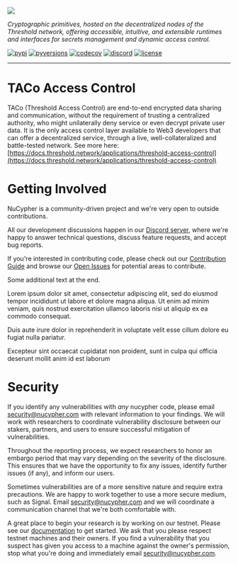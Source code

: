 ![](nucypher.png)

*Cryptographic primitives, hosted on the decentralized nodes of the Threshold network, offering accessible, intuitive, and extensible runtimes and interfaces for
secrets management and dynamic access control.*

[![pypi](https://img.shields.io/pypi/v/nucypher.svg?style=flat)](https://pypi.org/project/nucypher/)
[![pyversions](https://img.shields.io/pypi/pyversions/nucypher.svg)](https://pypi.org/project/nucypher/)
[![codecov](https://codecov.io/gh/nucypher/nucypher/branch/development/graph/badge.svg?token=9w1dAFqog5)](https://codecov.io/gh/nucypher/nucypher)
[![discord](https://img.shields.io/discord/411401661714792449.svg?logo=discord)](https://discord.gg/7rmXa3S)
[![license](https://img.shields.io/pypi/l/nucypher.svg)](https://www.gnu.org/licenses/gpl-3.0.html)

----

# TACo Access Control

TACo (Threshold Access Control) are end-to-end encrypted data sharing and communication, without the requirement of
trusting a centralized authority, who might unilaterally deny service or even decrypt private user data. It is the only
access control layer available to Web3 developers that can offer a decentralized service, through a live,
well-collateralized and battle-tested network.  See more here: [https://docs.threshold.network/applications/threshold-access-control](https://docs.threshold.network/applications/threshold-access-control)

# Getting Involved

NuCypher is a community-driven project and we're very open to outside contributions.

All our development discussions happen in our [Discord server](https://discord.gg/threshold), where we're happy to answer
technical questions, discuss feature requests,
and accept bug reports.

If you're interested in contributing code, please check out
our [Contribution Guide](CONTRIBUTING.rst)
and browse our [Open Issues](https://github.com/nucypher/nucypher/issues) for potential areas to contribute.

Some additional text at the end.

Lorem ipsum dolor sit amet, consectetur adipiscing elit, sed do eiusmod
tempor incididunt ut labore et dolore magna aliqua. Ut enim ad minim
veniam, quis nostrud exercitation ullamco laboris nisi ut aliquip ex ea commodo consequat.


Duis aute irure dolor in reprehenderit in voluptate velit esse cillum dolore eu fugiat
nulla pariatur.

Excepteur sint occaecat cupidatat non proident, sunt in culpa qui officia deserunt mollit
anim id est laborum

# Security

If you identify any vulnerabilities with _any_ nucypher code, please email security@nucypher.com with relevant information
to your findings.
We will work with researchers to coordinate vulnerability disclosure between our stakers, partners, and users to ensure
successful mitigation of vulnerabilities.

Throughout the reporting process, we expect researchers to honor an embargo period that may vary depending on the
severity of the disclosure.
This ensures that we have the opportunity to fix any issues, identify further issues (if any), and inform our users.

Sometimes vulnerabilities are of a more sensitive nature and require extra precautions.
We are happy to work together to use a more secure medium, such as Signal.
Email security@nucypher.com and we will coordinate a communication channel that we're both comfortable with.

A great place to begin your research is by working on our testnet.
Please see our [documentation](https://docs.threshold.network) to get started.
We ask that you please respect testnet machines and their owners.
If you find a vulnerability that you suspect has given you access to a machine against the owner's permission, stop what
you're doing and immediately email security@nucypher.com.
